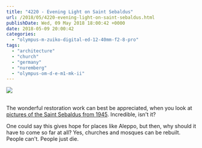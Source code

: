 ```yaml
---
title: "4220 - Evening Light on Saint Sebaldus"
url: /2018/05/4220-evening-light-on-saint-sebaldus.html
publishDate: Wed, 09 May 2018 18:00:42 +0000
date: 2018-05-09 20:00:42
categories: 
  - "olympus-m-zuiko-digital-ed-12-40mm-f2-8-pro"
tags: 
  - "architecture"
  - "church"
  - "germany"
  - "nuremberg"
  - "olympus-om-d-e-m1-mk-ii"
---
```

<div class="container">
<div class="center"><a target="_blank" href="https://d25zfm9zpd7gm5.cloudfront.net/1200x1200/2017/20170619_200344_lr.jpg"><img class="webfeedsFeaturedVisual" src="https://d25zfm9zpd7gm5.cloudfront.net/0600x0600/2017/20170619_200344_lr.jpg" /></a></div>
</div>
<br />

The wonderful restoration work can best be appreciated, when you look at <a href="https://www.google.com/search?q=n%C3%BCrnberg+sebalduskirche+1945&newwindow=1&tbm=isch" rel="noopener" target="_blank">pictures of the Saint Sebaldus from 1945</a>. Incredible, isn't it?

One could say this gives hope for places like Aleppo, but then, why should it have to come so far at all? Yes, churches and mosques can be rebuilt. People can't. People just die.
